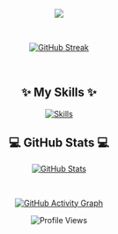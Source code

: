 
<p align="center">
  <a href="https://github.com/tercierp/readme-typing-svg">
    <img src="https://readme-typing-svg.demolab.com/?lines=Computer%20Science%20Bachelor;Always%20learning&font=Fira%20Code&center=true&width=500&height=50&color=abd200&vCenter=true&pause=1000&size=24" />
  </a>
</p>


<br/>

<!-- GitHub streak -->
<p align="center">
  <a href="https://git.io/streak-stats">
    <img src="https://github-readme-streak-stats.herokuapp.com?user=tercierp&theme=merko&hide_border=true&date_format=j%20M%5B%20Y%5D&background=0D1117" alt="GitHub Streak" />
  </a>
</p>

<br/>

<!-- Skills Section -->
<h2 align="center">✨ My Skills ✨</h2>
<p align="center">
  <a href="https://skillicons.dev">
    <img src="https://skillicons.dev/icons?i=java,py,scala,c&perline=6" alt="Skills" />
  </a>
</p>

<!-- GitHub Activity -->
<h2 align="center">💻 GitHub Stats 💻</h2>
<p align="center">
  <a href="https://github.com/anuraghazra/github-readme-stats">
    <img src="https://github-readme-stats.vercel.app/api?username=tercierp&show_icons=true&theme=merko&bg_color=0D1117&hide_border=true&count_private=true" alt="GitHub Stats"/>
  </a>
</p>

<br/>

<!-- GitHub Activity Graph -->
<p align="center">
  <a href="https://github.com/ashutosh00710/github-readme-activity-graph">
    <img src="https://github-readme-activity-graph.vercel.app/graph/?username=tercierp&theme=merko&bg_color=0D1117&hide_border=true" alt="GitHub Activity Graph" />
  </a>
</p>

<!-- Footer -->
<p align="center">
  <img src="https://komarev.com/ghpvc/?username=tercierp&style=for-the-badge&color=abd200" alt="Profile Views"/>
</p>
